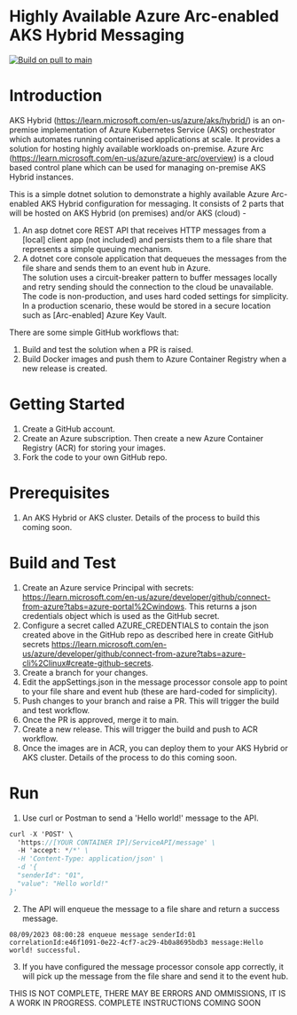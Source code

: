 # Highly Available Azure Arc-enabled AKS Hybrid Messaging

[![Build on pull to main](https://github.com/ianlcurtis1/p-ha-aks-hybrid-poc/actions/workflows/build.yml/badge.svg)](https://github.com/ianlcurtis1/p-ha-aks-hybrid-poc/actions/workflows/build.yml)

# Introduction 
AKS Hybrid (https://learn.microsoft.com/en-us/azure/aks/hybrid/) is an on-premise implementation of Azure Kubernetes Service (AKS) orchestrator which automates running containerised applications at scale. It provides a solution for hosting highly available workloads on-premise. Azure Arc (https://learn.microsoft.com/en-us/azure/azure-arc/overview) is a cloud based control plane which can be used for managing on-premise AKS Hybrid instances.


This is a simple dotnet solution to demonstrate a highly available Azure Arc-enabled AKS Hybrid configuration for messaging. 
It consists of 2 parts that will be hosted on AKS Hybrid (on premises) and/or AKS (cloud) -
1. An asp dotnet core REST API that receives HTTP messages from a [local] client app (not included) and persists them to a file share that represents a simple queuing mechanism.
2. A dotnet core console application that dequeues the messages from the file share and sends them to an event hub in Azure.												
The solution uses a circuit-breaker pattern to buffer messages locally and retry sending should the connection to the cloud be unavailable. The code is non-production, and uses hard coded settings for simplicity. In a production scenario, these would be stored in a secure location such as [Arc-enabled] Azure Key Vault.

There are some simple GitHub workflows that:		
1. Build and test the solution when a PR is raised.			
2. Build Docker images and push them to Azure Container Registry when a new release is created.

# Getting Started
1. Create a GitHub account.
2. Create an Azure subscription. Then create a new Azure Container Registry (ACR) for storing your images.
3. Fork the code to your own GitHub repo.

# Prerequisites
1. An AKS Hybrid or AKS cluster. Details of the process to build this coming soon.

# Build and Test
1. Create an Azure service Principal with secrets: https://learn.microsoft.com/en-us/azure/developer/github/connect-from-azure?tabs=azure-portal%2Cwindows. This returns a json credentials object which is used as the GitHub secret.
2. Configure a secret called AZURE_CREDENTIALS to contain the json created above in the GitHub repo as described here in create GitHub secrets https://learn.microsoft.com/en-us/azure/developer/github/connect-from-azure?tabs=azure-cli%2Clinux#create-github-secrets.  
3. Create a branch for your changes.
4. Edit the appSettings.json in the message processor console app to point to your file share and event hub (these are hard-coded for simplicity).
5. Push changes to your branch and raise a PR. This will trigger the build and test workflow.
6. Once the PR is approved, merge it to main. 
7. Create a new release. This will trigger the build and push to ACR workflow.
8. Once the images are in ACR, you can deploy them to your AKS Hybrid or AKS cluster. Details of the process to do this coming soon.

# Run
1. Use curl or Postman to send a 'Hello world!' message to the API.
```c#
curl -X 'POST' \
  'https://[YOUR CONTAINER IP]/ServiceAPI/message' \
  -H 'accept: */*' \
  -H 'Content-Type: application/json' \
  -d '{
  "senderId": "01",
  "value": "Hello world!"
}'
```

2. The API will enqueue the message to a file share and return a success message.

`08/09/2023 08:00:28 enqueue message senderId:01 correlationId:e46f1091-0e22-4cf7-ac29-4b0a8695bdb3 message:Hello world! successful.`

3. If you have configured the message processor console app correctly, it will pick up the message from the file share and send it to the event hub.


THIS IS NOT COMPLETE, THERE MAY BE ERRORS AND OMMISSIONS, IT IS A WORK IN PROGRESS. COMPLETE INSTRUCTIONS COMING SOON
